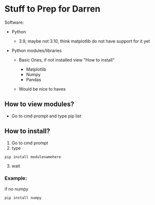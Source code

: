 # Stuff to Prep for Darren





Software:
- Python
    - 3.9, maybe not 3.10, think matplotlib do not have support for it yet

- Python modules/libraries
    - Basic Ones, if not installed view "How to install"
        - Matplotlib
        - Numpy
        - Pandas

    - Would be nice to haves


## How to view modules?
- Go to cmd prompt and type pip list

## How to install? 

1. Go to cmd prompt
2. type 
```
pip install modulenamehere
```
3. wait

### Example:

if no numpy

```
pip install numpy

```